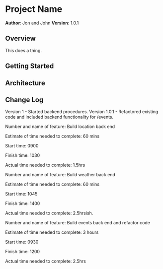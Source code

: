 # Project Name

**Author**: Jon and John
**Version**: 1.0.1 

## Overview

This does a thing.
<!-- Provide a high level overview of what this application is and why you are building it, beyond the fact that it's an assignment for this class. (i.e. What's your problem domain?) -->

## Getting Started
<!-- What are the steps that a user must take in order to build this app on their own machine and get it running? -->

## Architecture
<!-- Provide a detailed description of the application design. What technologies (languages, libraries, etc) you're using, and any other relevant design information. -->

## Change Log

Version 1 - Started backend procedures.
Version 1.0.1 - Refactored existing code and included backend functionality for /events.
<!-- Use this area to document the iterative changes made to your application as each feature is successfully implemented. Use time stamps. Here's an examples:

01-01-2001 4:59pm - Application now has a fully-functional express server, with a GET route for the location resource. -->

Number and name of feature: Build location back end

Estimate of time needed to complete: 60 mins

Start time: 0900

Finish time: 1030

Actual time needed to complete: 1.5hrs



Number and name of feature: Build weather back end

Estimate of time needed to complete: 60 mins

Start time: 1045

Finish time: 1400

Actual time needed to complete: 2.5hrsish.



Number and name of feature: Build events back end and refactor code

Estimate of time needed to complete: 3 hours

Start time: 0930

Finish time: 1200

Actual time needed to complete: 2.5hrs